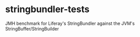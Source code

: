 # stringbundler-tests
JMH benchmark for Liferay's StringBundler against the JVM's StringBuffer/StringBuilder

